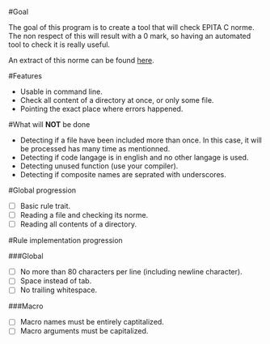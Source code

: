 #Goal

The goal of this program is to create a tool that will check EPITA C norme.
The non respect of this will result with a 0 mark, so having an automated tool to check it
is really useful.

An extract of this norme can be found [here](http://tsunanet.net/~tsuna/codingstyle/codingstyle.pdf).

#Features

* Usable in command line.
* Check all content of a directory at once, or only some file.
* Pointing the exact place where errors happened.


#What will **NOT** be done

* Detecting if a file have been included more than once. In this case, it will be processed has many
	time as mentionned.
* Detecting if code langage is in english and no other langage is used.
* Detecting unused function (use your compiler).
* Detecting if composite names are seprated with underscores.

#Global progression

- [ ] Basic rule trait.
- [ ] Reading a file and checking its norme.
- [ ] Reading all contents of a directory.

#Rule implementation progression

###Global
- [ ] No more than 80 characters per line (including newline character).
- [ ] Space instead of tab.
- [ ] No trailing whitespace.

###Macro
- [ ] Macro names must be entirely captitalized.
- [ ] Macro arguments must be capitalized.

